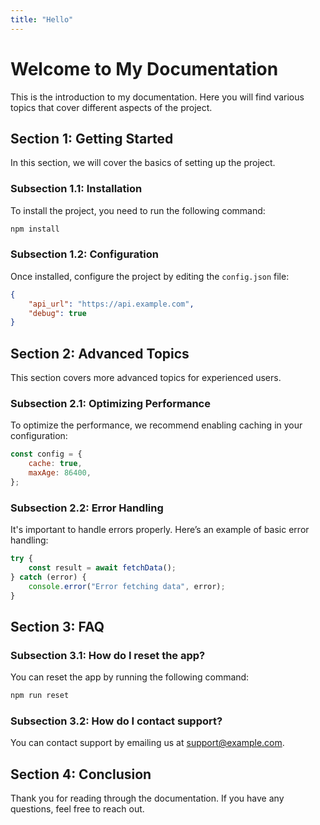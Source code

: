 ```yaml
---
title: "Hello"
---
```


# Welcome to My Documentation

This is the introduction to my documentation. Here you will find various topics that cover different aspects of the project.

## Section 1: Getting Started

In this section, we will cover the basics of setting up the project.

### Subsection 1.1: Installation

To install the project, you need to run the following command:

```bash
npm install
```

### Subsection 1.2: Configuration

Once installed, configure the project by editing the `config.json` file:

```json
{
	"api_url": "https://api.example.com",
	"debug": true
}
```

## Section 2: Advanced Topics

This section covers more advanced topics for experienced users.

### Subsection 2.1: Optimizing Performance

To optimize the performance, we recommend enabling caching in your configuration:

```js
const config = {
	cache: true,
	maxAge: 86400,
};
```

### Subsection 2.2: Error Handling

It's important to handle errors properly. Here’s an example of basic error handling:

```js
try {
	const result = await fetchData();
} catch (error) {
	console.error("Error fetching data", error);
}
```

## Section 3: FAQ

### Subsection 3.1: How do I reset the app?

You can reset the app by running the following command:

```bash
npm run reset
```

### Subsection 3.2: How do I contact support?

You can contact support by emailing us at support@example.com.

## Section 4: Conclusion

Thank you for reading through the documentation. If you have any questions, feel free to reach out.
